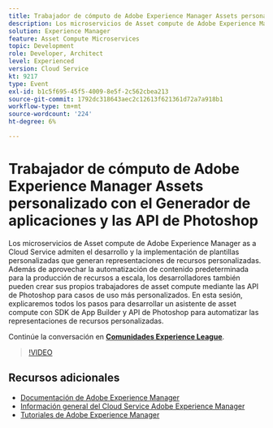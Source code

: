 ```yaml
---
title: Trabajador de cómputo de Adobe Experience Manager Assets personalizado con el Generador de aplicaciones y las API de Photoshop
description: Los microservicios de Asset compute de Adobe Experience Manager as a Cloud Service admiten el desarrollo y la implementación de plantillas personalizadas que generan representaciones de recursos personalizadas. Además de aprovechar la automatización de contenido predeterminada para la producción de recursos a escala, los desarrolladores también pueden crear sus propios trabajadores de asset compute mediante las API de Photoshop para casos de uso más personalizados. En esta sesión, explicaremos todos los pasos para desarrollar un asistente de asset compute con SDK de App Builder y API de Photoshop para automatizar las representaciones de recursos personalizadas.
solution: Experience Manager
feature: Asset Compute Microservices
topic: Development
role: Developer, Architect
level: Experienced
version: Cloud Service
kt: 9217
type: Event
exl-id: b1c5f695-45f5-4009-8e5f-2c562cbea213
source-git-commit: 1792dc318643aec2c12613f621361d72a7a918b1
workflow-type: tm+mt
source-wordcount: '224'
ht-degree: 6%

---
```


# Trabajador de cómputo de Adobe Experience Manager Assets personalizado con el Generador de aplicaciones y las API de Photoshop

Los microservicios de Asset compute de Adobe Experience Manager as a Cloud Service admiten el desarrollo y la implementación de plantillas personalizadas que generan representaciones de recursos personalizadas. Además de aprovechar la automatización de contenido predeterminada para la producción de recursos a escala, los desarrolladores también pueden crear sus propios trabajadores de asset compute mediante las API de Photoshop para casos de uso más personalizados. En esta sesión, explicaremos todos los pasos para desarrollar un asistente de asset compute con SDK de App Builder y API de Photoshop para automatizar las representaciones de recursos personalizadas.

Continúe la conversación en **[Comunidades Experience League](https://adobe.ly/3F6f5sG)**.

>[!VIDEO](https://video.tv.adobe.com/v/337769/?quality=12&learn=on&hidetitle=true)

## Recursos adicionales

- [Documentación de Adobe Experience Manager ](https://experienceleague.adobe.com/docs/experience-manager-cloud-service.html?lang=es)
- [Información general del Cloud Service Adobe Experience Manager](https://experienceleague.adobe.com/docs/experience-manager-cloud-service/overview/home.html)
- [Tutoriales de Adobe Experience Manager](https://experienceleague.adobe.com/docs/experience-manager-tutorials.html)
